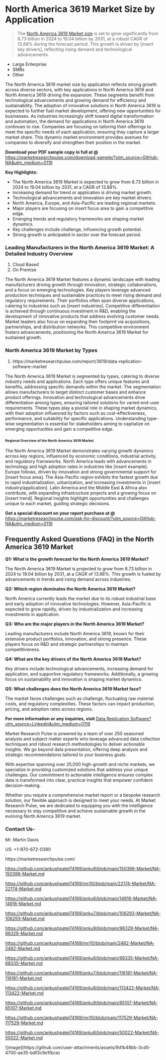 <h1>North America 3619 Market&nbsp;Size by Application</h1><blockquote><p>The <a href="https://marketresearchpulse.com/download-sample/?utm_source=GitHub-NA&amp;utm_medium=0119">North America 3619 Market size</a> is set to grow significantly from 8.73 billion in 2024 to 19.04 billion by 2031, at a robust CAGR of 13.88% during the forecast period. This growth is driven by [insert key drivers], reflecting rising demand and technological advancements.</p></blockquote><ul><li>Large Enterprise <li> SMBs <li> Other</li></ul><p>The North America 3619 market size by application reflects strong growth across diverse sectors, with key applications in North America 3619 and North America 3619 driving the expansion. These segments benefit from technological advancements and growing demand for efficiency and sustainability. The adoption of innovative solutions in North America 3619 is expected to further fuel market development, offering new opportunities for businesses. As industries increasingly shift toward digital transformation and automation, the demand for applications in North America 3619 continues to rise. Companies are focusing on tailoring their offerings to meet the specific needs of each application, ensuring they capture a larger market share. This dynamic market environment provides avenues for companies to diversify and strengthen their position in the market.</p><p><strong>Download your PDF sample copy in full at @ </strong><a href="https://marketresearchpulse.com/download-sample/?utm_source=GitHub-NA&amp;utm_medium=0119">https://marketresearchpulse.com/download-sample/?utm_source=GitHub-NA&amp;utm_medium=0119</a></p><p><strong>Key Highlights: </strong></p><ul><li>The North America 3619 Market is expected to grow from 8.73 billion in 2024 to 19.04 billion by 2031, at a CAGR of 13.88%.</li><li>Increasing demand for trend or application is driving market growth.</li><li>Technological advancements and innovation are key market drivers.</li><li>North America, Europe, and Asia-Pacific are leading regional markets.</li><li>Major players are focusing on insert focus area to gain a competitive edge.</li><li>Emerging trends and regulatory frameworks are shaping market dynamics.</li><li>Key challenges include challenge, influencing growth potential.</li><li>Strong growth is anticipated in sector over the forecast period.</li></ul><h3>Leading Manufacturers in the North America 3619 Market: A Detailed Industry Overview</h3><ol><li>Cloud Based <li> On Premise</li></ol><div class="flex max-w-full flex-col flex-grow"><div class="min-h-8 text-message flex w-full flex-col items-end gap-2 whitespace-normal break-words [.text-message+&amp;]:mt-5" dir="auto" data-message-author-role="assistant" data-message-id="fd8432e4-4910-450d-b182-61b7bfb0a01f" data-message-model-slug="gpt-4o"><div class="flex w-full flex-col gap-1 empty:hidden first:pt-[3px]"><div class="markdown prose w-full break-words dark:prose-invert light"><p>The North America 3619 Market features a dynamic landscape with leading manufacturers driving growth through innovation, strategic collaborations, and a focus on emerging technologies. Key players leverage advanced production techniques and sustainable practices to meet rising demand and regulatory requirements. Their portfolios often span diverse applications, catering to industries such as [insert industries]. Competitive differentiation is achieved through continuous investment in R&amp;D, enabling the development of innovative products that address evolving customer needs. Market leaders also focus on expanding their footprint via acquisitions, partnerships, and distribution networks. This competitive environment fosters advancements, positioning the North America 3619 Market for sustained growth.</p></div></div></div></div><h3>North America 3619 Market by Types</h3><ol><li>https://marketresearchpulse.com/report/3619/data-replication-software-market</li></ol><div class="flex max-w-full flex-col flex-grow"><div class="min-h-8 text-message flex w-full flex-col items-end gap-2 whitespace-normal break-words [.text-message+&amp;]:mt-5" dir="auto" data-message-author-role="assistant" data-message-id="084470be-0bb7-4664-bddf-5156b4f41249" data-message-model-slug="gpt-4o-mini"><div class="flex w-full flex-col gap-1 empty:hidden first:pt-[3px]"><div class="markdown prose w-full break-words dark:prose-invert light"><p>The North America 3619 Market is segmented by types, catering to diverse industry needs and applications. Each type offers unique features and benefits, addressing specific demands within the market. The segmentation allows manufacturers to target distinct customer bases and enhance product offerings. Innovation and technological advancements drive differentiation among types, ensuring tailored solutions for varied end-user requirements. These types play a pivotal role in shaping market dynamics, with their adoption influenced by factors such as cost-effectiveness, performance, and suitability for specific applications. Understanding type-wise segmentation is essential for stakeholders aiming to capitalize on emerging opportunities and gain a competitive edge.</p></div></div></div></div><h3><span style="font-size: 11px;">Regional Overview of the North America 3619 Market</span></h3><div class="flex max-w-full flex-col flex-grow"><div class="min-h-8 text-message flex w-full flex-col items-end gap-2 whitespace-normal break-words [.text-message+&amp;]:mt-5" dir="auto" data-message-author-role="assistant" data-message-id="e9038762-ce64-4e30-91c9-9bd413514231" data-message-model-slug="gpt-4o-mini"><div class="flex w-full flex-col gap-1 empty:hidden first:pt-[3px]"><div class="markdown prose w-full break-words dark:prose-invert light"><p>The North America 3619 Market demonstrates varying growth dynamics across key regions, influenced by economic conditions, industrial activity, and regulatory frameworks. North America leads with advancements in technology and high adoption rates in industries like [insert example]. Europe follows, driven by innovation and strong governmental support for [insert focus area]. The Asia-Pacific region exhibits the fastest growth due to rapid industrialization, urbanization, and increasing investments in [insert industry/application]. Latin America and the Middle East &amp; Africa also contribute, with expanding infrastructure projects and a growing focus on [insert trend]. Regional insights highlight opportunities and challenges unique to each market, guiding strategic decisions.</p></div></div></div></div><p><strong>Get a special discount on your report purchase at @ </strong><a href="https://marketresearchpulse.com/ask-for-discount/?utm_source=GitHub-NA&amp;utm_medium=0119">https://marketresearchpulse.com/ask-for-discount/?utm_source=GitHub-NA&amp;utm_medium=0119</a></p><h2>Frequently Asked Questions (FAQ) in the North America 3619 Market</h2><p><strong>Q1: What is the growth forecast for the North America 3619 Market?</strong></p><p>The North America 3619 Market is projected to grow from 8.73 billion in 2024 to 19.04 billion by 2031, at a CAGR of 13.88%. This growth is fueled by advancements in trends and rising demand across industries.</p><p><strong>Q2: Which region dominates the North America 3619 Market?</strong></p><p>North America currently leads the market due to its robust industrial base and early adoption of innovative technologies. However, Asia-Pacific is expected to grow rapidly, driven by industrialization and increasing investments in application.</p><p><strong>Q3: Who are the major players in the North America 3619 Market?</strong></p><p>Leading manufacturers include North America 3619, known for their extensive product portfolios, innovation, and strong presence. These players focus on R&amp;D and strategic partnerships to maintain competitiveness.</p><p><strong>Q4: What are the key drivers of the North America 3619 Market?</strong></p><p>Key drivers include technological advancements, increasing demand for application, and supportive regulatory frameworks. Additionally, a growing focus on sustainability and innovation is shaping market dynamics.</p><p><strong>Q5: What challenges does the North America 3619 Market face?</strong></p><p>The market faces challenges such as challenge, fluctuating raw material costs, and regulatory complexities. These factors can impact production, pricing, and adoption rates across regions.</p><p><strong>For more information or any inquiries, visit&nbsp;</strong><a href="Data Replication Software?utm_source=Linkedin&utm_medium=0119">Data Replication Software?utm_source=Linkedin&utm_medium=0119</a></p><p>Market Research Pulse is powered by a team of over 250 seasoned analysts and subject matter experts who leverage advanced data collection techniques and robust research methodologies to deliver actionable insights. We go beyond data presentation, offering deep analysis and strategic recommendations tailored to your business goals.</p><p>With expertise spanning over 25,000 high-growth and niche markets, we specialize in providing customized solutions that address your unique challenges. Our commitment to actionable intelligence ensures complex data is transformed into clear, practical insights that empower confident decision-making.</p><p>Whether you require a comprehensive market report or a bespoke research solution, our flexible approach is designed to meet your needs. At Market Research Pulse, we are dedicated to equipping you with the intelligence necessary to stay competitive and achieve sustainable growth in the evolving North America 3619 market.</p><h3><strong>Contact Us-</strong></h3><p>Mr. Martin Davis</p><p>US: +1-970-672-0390</p><p>https://marketresearchpulse.com/</p><p><a href="https://github.com/ankushpatel74169/anku9/blob/main/150396-Market/NA-150396-Market.md">https://github.com/ankushpatel74169/anku9/blob/main/150396-Market/NA-150396-Market.md</a></p><p><a href="https://github.com/ankushpatel74169/mri10/blob/main/22174-Market/NA-22174-Market.md">https://github.com/ankushpatel74169/mri10/blob/main/22174-Market/NA-22174-Market.md</a></p><p><a href="https://github.com/ankushpatel74169/anku6/blob/main/14916-Market/NA-14916-Market.md">https://github.com/ankushpatel74169/anku6/blob/main/14916-Market/NA-14916-Market.md</a></p><p><a href="https://github.com/ankushpatel74169/anku7/blob/main/106293-Market/NA-106293-Market.md">https://github.com/ankushpatel74169/anku7/blob/main/106293-Market/NA-106293-Market.md</a></p><p><a href="https://github.com/ankushpatel74169/anku9/blob/main/96329-Market/NA-96329-Market.md">https://github.com/ankushpatel74169/anku9/blob/main/96329-Market/NA-96329-Market.md</a></p><p><a href="https://github.com/ankushpatel74169/mri10/blob/main/2482-Market/NA-2482-Market.md">https://github.com/ankushpatel74169/mri10/blob/main/2482-Market/NA-2482-Market.md</a></p><p><a href="https://github.com/ankushpatel74169/anku6/blob/main/68335-Market/NA-68335-Market.md">https://github.com/ankushpatel74169/anku6/blob/main/68335-Market/NA-68335-Market.md</a></p><p><a href="https://github.com/ankushpatel74169/anku7/blob/main/116181-Market/NA-116181-Market.md">https://github.com/ankushpatel74169/anku7/blob/main/116181-Market/NA-116181-Market.md</a></p><p><a href="https://github.com/ankushpatel74169/anku8/blob/main/113422-Market/NA-113422-Market.md">https://github.com/ankushpatel74169/anku8/blob/main/113422-Market/NA-113422-Market.md</a></p><p><a href="https://github.com/ankushpatel74169/anku9/blob/main/65107-Market/NA-65107-Market.md">https://github.com/ankushpatel74169/anku9/blob/main/65107-Market/NA-65107-Market.md</a></p><p><a href="https://github.com/ankushpatel74169/mri10/blob/main/117529-Market/NA-117529-Market.md">https://github.com/ankushpatel74169/mri10/blob/main/117529-Market/NA-117529-Market.md</a></p><p><a href="https://github.com/ankushpatel74169/anku6/blob/main/50022-Market/NA-50022-Market.md">https://github.com/ankushpatel74169/anku6/blob/main/50022-Market/NA-50022-Market.md</a></p>
![image](https://github.com/user-attachments/assets/9d1b48bb-3cd5-4700-ae35-bdf3c9e1fbce)
